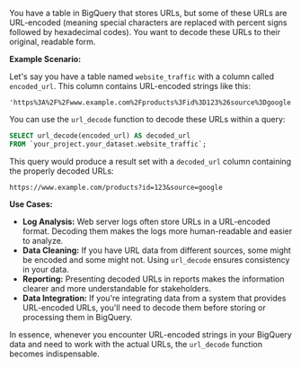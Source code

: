 You have a table in BigQuery that stores URLs, but some of these URLs are URL-encoded (meaning special characters are replaced with percent signs followed by hexadecimal codes). You want to decode these URLs to their original, readable form.

**Example Scenario:**

Let's say you have a table named `website_traffic` with a column called `encoded_url`.  This column contains URL-encoded strings like this:

```
'https%3A%2F%2Fwww.example.com%2Fproducts%3Fid%3D123%26source%3Dgoogle'
```

You can use the `url_decode` function to decode these URLs within a query:

```sql
SELECT url_decode(encoded_url) AS decoded_url
FROM `your_project.your_dataset.website_traffic`;
```

This query would produce a result set with a `decoded_url` column containing the properly decoded URLs:

```
https://www.example.com/products?id=123&source=google
```

**Use Cases:**

* **Log Analysis:** Web server logs often store URLs in a URL-encoded format.  Decoding them makes the logs more human-readable and easier to analyze.
* **Data Cleaning:**  If you have URL data from different sources, some might be encoded and some might not.  Using `url_decode` ensures consistency in your data.
* **Reporting:**  Presenting decoded URLs in reports makes the information clearer and more understandable for stakeholders.
* **Data Integration:** If you're integrating data from a system that provides URL-encoded URLs, you'll need to decode them before storing or processing them in BigQuery.  

In essence, whenever you encounter URL-encoded strings in your BigQuery data and need to work with the actual URLs, the `url_decode` function becomes indispensable.
